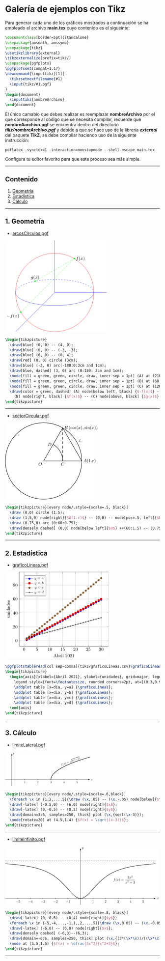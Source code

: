 # Galería de ejemplos con Tikz

Para generar cada uno de los gráficos mostrados a continuación se ha empleado el archivo **main.tex** cuyo contenido es el sigueinte:

```tex
\documentclass[border=5pt]{standalone}
\usepackage{amsmath, amssymb}
\usepackage{tikz}
\usetikzlibrary{external}
\tikzexternalize[prefix=tikz/]
\usepackage{pgfplots}
\pgfplotsset{compat=1.17}
\newcommand{\inputtikz}[1]{
  \tikzsetnextfilename{#1}
  \input{tikz/#1.pgf}
}
\begin{document}
  \inputtikz{nombreArchivo}
\end{document}
```

El único camabio que debes realizar es reemplazar **nombreArchivo** por el que corresponde al código que se necesita compilar, recuerde que **nombreAarchivo.pgf** se encuentra dentro del directorio ***tikz/nombreArchivo.pgf***  y debido a que se hace uso de la librería ***external*** del paquete **TikZ**, se debe compilar haciendo uso de la siguiente instrucción:

```
pdflatex -synctex=1 -interaction=nonstopmode --shell-escape main.tex
```

Configura tu editor favorito para que este proceso sea más simple.
****

## Contenido

1. [Geometría](#geometria)
2. [Estadística](#estadistica)
3. [Cálculo](#calculo)

****

## 1. Geometría <a name = "geometria"></a>

* [arcosCirculos.pgf](https://github.com/richmon43/ejemplosTikz/blob/master/tikz/arcosCirculos.pdf)

![](./tikz/arcosCirculos.png)

```tex
\begin{tikzpicture}
  \draw[blue] (0, 0) -- (4, 0);
  \draw[blue] (0, 0) -- (-3, -3);
  \draw[blue] (0, 0) -- (0, 4);
  \draw[red] (0, 0) circle (3cm);
  \draw[blue] (-3, 0) arc(-180:0:3cm and 1cm);
  \draw[blue, dashed] (3, 0) arc (0:180: 3cm and 1cm);
  \node[fill = green, green, circle, draw, inner sep = 1pt] (A) at (210:3) {};
  \node[fill = green, green, circle, draw, inner sep = 1pt] (B) at (60:3) {};
  \node[fill = green, green, circle, draw, inner sep = 1pt] (C) at (120:3cm and 1cm) {};
  \draw[color = green, dashed] (A) node[below left, black] {$-f(x)$} -- %
    (B) node[right, black] {$f(x)$} -- (C) node[above, black] {$g(x)$};
\end{tikzpicture}
```

****

* [sectorCircular.pgf](https://github.com/richmon43/ejemplosTikz/blob/master/tikz/sectorCircular.pdf)

![](./tikz/sectorCircular.png)

```tex
\begin{tikzpicture}[every node/.style={scale=.5, black}]
  \draw (0,0) circle (1.5);
  \draw (1.5,0) node[right]{$A(1.r)$} -- (0,0) -- node[pos=.5, left]{$D$} ++(60:1.5) node[right]{$B\left(\cos(x),\sin(x)\right)$} -- node[pos=0.5,xshift=6mm,yshift=3mm]{$x$} cycle;
  \draw (0.75,0) arc (0:60:0.75);
  \draw[densely dashed] (0,0) node[below left]{$O$} ++(60:1.5) -- (0.75,0) node[below]{$C$};
\end{tikzpicture}
```

****

## 2. Estadística <a name = "estadistica"></a>

* [graficoLineas.pgf](https://github.com/richmon43/ejemplosTikz/blob/master/tikz/graficoLineas.pdf)

![](./tikz/graficoLineas.png)

```tex
\pgfplotstableread[col sep=comma]{tikz/graficoLineas.csv}\graficoLineas
\begin{tikzpicture}
  \begin{axis}[xlabel={Abril 2021}, ylabel={unidades}, grid=major, legend entries={$y=a$,$y=b$,$y=c$,$y=d$}, %
    legend style={font=\footnotesize, rounded corners=2pt, at={(0.3,0.95)}}]
    \addplot table [x=dia, y=a] {\graficoLineas};
    \addplot table [x=dia, y=b] {\graficoLineas};
    \addplot table [x=dia, y=c] {\graficoLineas};
    \addplot table [x=dia, y=d] {\graficoLineas};
  \end{axis}
\end{tikzpicture}
```

****

## 3. Cálculo <a name = "calculo"></a>

* [limiteLateral.pgf](https://github.com/richmon43/ejemplosTikz/blob/master/tikz/limiteLateral.pdf)

![](./tikz/limiteLateral.png)

```tex
\begin{tikzpicture}[every node/.style={scale=.6,black}]
  \foreach \x in {1,2,...,5}{\draw (\x,.05) -- (\x,-.05) node[below]{$\x$};}
  \draw[-latex] (-0.5,0) -- (6,0) node[right]{$x$};
  \draw[-latex] (0,-0.5) -- (0,2) node[right]{$y$};
  \draw[domain=3:6, samples=250, thick] plot (\x,{sqrt(\x-3)});
  \node[rotate=20] at (4.5,1.4) {$f(x) = \sqrt{(x-3)}$};
\end{tikzpicture}
```

****

* [limiteInfinito.pgf](https://github.com/richmon43/ejemplosTikz/blob/master/tikz/limiteInfinito.pdf)

![](./tikz/limiteInfinito.png)

```tex
\begin{tikzpicture}[every node/.style={scale=.8, black}]
  \draw[-latex] (0,-0.5) -- (0,4) node[right]{$y$};
  \foreach \x in {-5,-4,...,-1,1,,2,...,5}{\draw (\x,0.05) -- (\x,-0.05) node[below]{$\x$};}
  \draw[-latex] (-6,0) -- (6,0) node[right]{$x$};
  \draw[densely dashed] (-6,3)--(6,3);
  \draw[domain=-6:6, samples=250, thick] plot (\x,{(3*(\x*\x))/((\x*\x)+3)});
  \node at (3.5,1.5) {$f(x) = \dfrac{3x^2}{x^2+3}$};
\end{tikzpicture}
```

****
